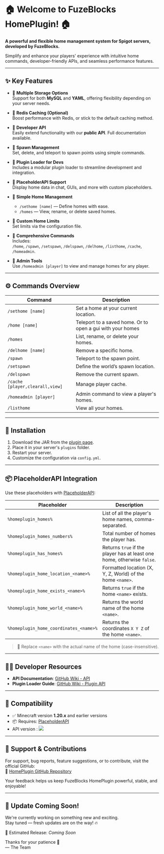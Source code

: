 # 🏠 Welcome to FuzeBlocks HomePlugin! 🏠  
**A powerful and flexible home management system for Spigot servers, developed by FuzeBlocks.**

Simplify and enhance your players' experience with intuitive home commands, developer-friendly APIs, and seamless performance features.

---

## ✨ Key Features

- 🔹 **Multiple Storage Options**  
  Support for both **MySQL** and **YAML**, offering flexibility depending on your server needs.

- 🔹 **Redis Caching (Optional)**  
  Boost performance with Redis, or stick to the default caching method.

- 🔹 **Developer API**  
  Easily extend functionality with our **public API**. Full documentation available.

- 🔹 **Spawn Management**  
  Set, delete, and teleport to spawn points using simple commands.

- 🔹 **Plugin Loader for Devs**  
  Includes a modular plugin loader to streamline development and integration.

- 🔹 **PlaceholderAPI Support**  
  Display home data in chat, GUIs, and more with custom placeholders.

- 🔹 **Simple Home Management**  
  - `/sethome [name]` — Define homes with ease.  
  - `/homes` — View, rename, or delete saved homes.

- 🔹 **Custom Home Limits**  
  Set limits via the configuration file.

- 🔹 **Comprehensive Commands**  
  Includes:  
  `/home`, `/spawn`, `/setspawn`, `/delspawn`, `/delhome`, `/listhome`, `/cache`, `/homeadmin`.

- 🔹 **Admin Tools**  
  Use `/homeadmin [player]` to view and manage homes for any player.

---

## ⚙️ Commands Overview

| Command | Description |
|--------|-------------|
| `/sethome [name]` | Set a home at your current location. |
| `/home [name]` | Teleport to a saved home. Or to open a gui with your homes|
| `/homes` | List, rename, or delete your homes. |
| `/delhome [name]` | Remove a specific home. |
| `/spawn` | Teleport to the spawn point. |
| `/setspawn` | Define the world’s spawn location. |
| `/delspawn` | Remove the current spawn. |
| `/cache [player,clearall,view]` | Manage player cache. |
| `/homeadmin [player]` | Admin command to view a player's homes. |
| `/listhome` | View all your homes. |

---

## 🔧 Installation

1. Download the JAR from the [plugin page](https://modrinth.com/plugin/homeplugin/versions).  
2. Place it in your server's `plugins` folder.  
3. Restart your server.  
4. Customize the configuration via `config.yml`.

---

## 📦 PlaceholderAPI Integration

Use these placeholders with [PlaceholderAPI](https://www.spigotmc.org/resources/placeholderapi.6245/):

| Placeholder | Description |
|------------|-------------|
| `%homeplugin_homes%` | List of all the player's home names, comma-separated. |
| `%homeplugin_homes_numbers%` | Total number of homes the player has. |
| `%homeplugin_has_homes%` | Returns `true` if the player has at least one home, otherwise `false`. |
| `%homeplugin_home_location_<name>%` | Formatted location (X, Y, Z, World) of the home `<name>`. |
| `%homeplugin_home_exists_<name>%` | Returns `true` if the home `<name>` exists. |
| `%homeplugin_home_world_<name>%` | Returns the world name of the home `<name>`. |
| `%homeplugin_home_coordinates_<name>%` | Returns the coordinates `X Y Z` of the home `<name>`. |

> 🔁 Replace `<name>` with the actual name of the home (case-insensitive).

---

## 🧑‍💻 Developer Resources

- **API Documentation**: [GitHub Wiki - API](https://github.com/fuzeblocks/HomePlugin/wiki)
- **Plugin Loader Guide**: [GitHub Wiki - Plugin API](https://github.com/fuzeblocks/HomePlugin/wiki/Plugin-API)

---

## 🧪 Compatibility

- ✅ Minecraft version **1.20.x** and earlier versions  
- 📦 Requires: [PlaceholderAPI](https://www.spigotmc.org/resources/placeholderapi.6245/)  
- API version : [![](https://jitpack.io/v/fuzeblocks/HomePlugin.svg)](https://jitpack.io/#fuzeblocks/HomePlugin)

---

## 🤝 Support & Contributions

For support, bug reports, feature suggestions, or to contribute, visit the official GitHub:  
🔗 [HomePlugin GitHub Repository](https://github.com/fuzeblocks/HomePlugin)

Your feedback helps us keep FuzeBlocks HomePlugin powerful, stable, and enjoyable!

---

## 🚧 Update Coming Soon!

We're currently working on something new and exciting.  
Stay tuned — fresh updates are on the way! 🔥

📅 Estimated Release: _Coming Soon_

Thanks for your patience 🙏  
— The Team
